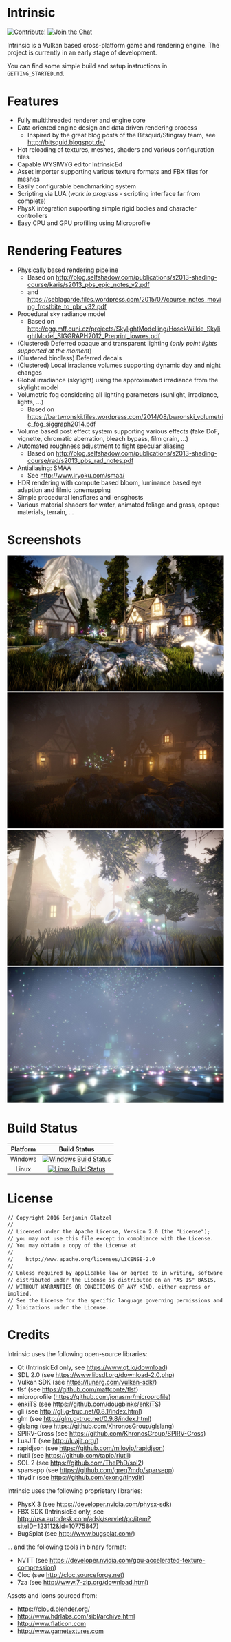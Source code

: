 # Intrinsic

[![Contribute!](https://img.shields.io/badge/contributions-welcome-brightgreen.svg?style=flat)](https://github.com/begla/Intrinsic/issues) [![Join the Chat](https://badges.gitter.im/Join%20Chat.svg)](https://gitter.im/Intrinsic-Engine/Lobby?utm_source=badge&utm_medium=badge&utm_campaign=pr-badge&utm_content=badge)

Intrinsic is a Vulkan based cross-platform game and rendering engine. The project is currently in an early stage of development.

You can find some simple build and setup instructions in `GETTING_STARTED.md`.

# Features
* Fully multithreaded renderer and engine core
* Data oriented engine design and data driven rendering process
  * Inspired by the great blog posts of the Bitsquid/Stingray team, see http://bitsquid.blogspot.de/
* Hot reloading of textures, meshes, shaders and various configuration files
* Capable WYSIWYG editor IntrinsicEd
* Asset importer supporting various texture formats and FBX files for meshes
* Easily configurable benchmarking system
* Scripting via LUA (_work in progress_ - scripting interface far from complete)
* PhysX integration supporting simple rigid bodies and character controllers
* Easy CPU and GPU profiling using Microprofile

# Rendering Features
* Physically based rendering pipeline
  * Based on http://blog.selfshadow.com/publications/s2013-shading-course/karis/s2013_pbs_epic_notes_v2.pdf
  * and https://seblagarde.files.wordpress.com/2015/07/course_notes_moving_frostbite_to_pbr_v32.pdf
* Procedural sky radiance model
  * Based on http://cgg.mff.cuni.cz/projects/SkylightModelling/HosekWilkie_SkylightModel_SIGGRAPH2012_Preprint_lowres.pdf
* (Clustered) Deferred opaque and transparent lighting (_only point lights supported at the moment_)
* (Clustered bindless) Deferred decals
* (Clustered) Local irradiance volumes supporting dynamic day and night changes
* Global irradiance (skylight) using the approximated irradiance from the skylight model
* Volumetric fog considering all lighting parameters (sunlight, irradiance, lights, ...)
  * Based on https://bartwronski.files.wordpress.com/2014/08/bwronski_volumetric_fog_siggraph2014.pdf
* Volume based post effect system supporting various effects (fake DoF, vignette, chromatic aberration, bleach bypass, film grain, ...)
* Automated roughness adjustment to fight specular aliasing
  * Based on http://blog.selfshadow.com/publications/s2013-shading-course/rad/s2013_pbs_rad_notes.pdf
* Antialiasing: SMAA
  * See http://www.iryoku.com/smaa/
* HDR rendering with compute based bloom, luminance based eye adaption and filmic tonemapping
* Simple procedural lensflares and lensghosts
* Various material shaders for water, animated foliage and grass, opaque materials, terrain, ...

# Screenshots

![Intrinsic](media/screenshot_0.jpg)
![IntrinsicEd](media/screenshot_1.jpg)
![IntrinsicEd](media/screenshot_3.jpg)
![IntrinsicEd](media/screenshot_2.jpg)

# Build Status

| Platform | Build Status |
|:--------:|:------------:|
| Windows  | [![Windows Build Status](https://ci.appveyor.com/api/projects/status/eevcf6gfm77309ud?svg=true)](https://ci.appveyor.com/project/begla/intrinsic) |
| Linux    |  [![Linux Build Status](https://travis-ci.org/begla/Intrinsic.svg?branch=master)](https://travis-ci.org/begla/Intrinsic) |

# License

```
// Copyright 2016 Benjamin Glatzel
//
// Licensed under the Apache License, Version 2.0 (the "License");
// you may not use this file except in compliance with the License.
// You may obtain a copy of the License at
//
//    http://www.apache.org/licenses/LICENSE-2.0
//
// Unless required by applicable law or agreed to in writing, software
// distributed under the License is distributed on an "AS IS" BASIS,
// WITHOUT WARRANTIES OR CONDITIONS OF ANY KIND, either express or implied.
// See the License for the specific language governing permissions and
// limitations under the License.
```

# Credits

Intrinsic uses the following open-source libraries:

* Qt (IntrinsicEd only, see https://www.qt.io/download)
* SDL 2.0 (see https://www.libsdl.org/download-2.0.php)
* Vulkan SDK (see https://lunarg.com/vulkan-sdk/)
* tlsf (see https://github.com/mattconte/tlsf)
* microprofile (https://github.com/jonasmr/microprofile)
* enkiTS (see https://github.com/dougbinks/enkiTS)
* gli (see http://gli.g-truc.net/0.8.1/index.html)
* glm (see http://glm.g-truc.net/0.9.8/index.html)
* glslang (see https://github.com/KhronosGroup/glslang)
* SPIRV-Cross (see https://github.com/KhronosGroup/SPIRV-Cross)
* LuaJIT (see http://luajit.org/)
* rapidjson (see https://github.com/miloyip/rapidjson)
* rlutil (see https://github.com/tapio/rlutil)
* SOL 2 (see https://github.com/ThePhD/sol2)
* sparsepp (see https://github.com/greg7mdp/sparsepp)
* tinydir (see https://github.com/cxong/tinydir)

Intrinsic uses the following proprietary libraries:

* PhysX 3 (see https://developer.nvidia.com/physx-sdk)
* FBX SDK (IntrinsicEd only, see http://usa.autodesk.com/adsk/servlet/pc/item?siteID=123112&id=10775847)
* BugSplat (see http://www.bugsplat.com/)

... and the following tools in binary format:

* NVTT (see https://developer.nvidia.com/gpu-accelerated-texture-compression)
* Cloc (see http://cloc.sourceforge.net)
* 7za (see http://www.7-zip.org/download.html)

Assets and icons sourced from:

* https://cloud.blender.org/
* http://www.hdrlabs.com/sibl/archive.html
* http://www.flaticon.com
* http://www.gametextures.com
